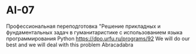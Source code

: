 # AI-07
Профессиональная переподготовка "Решение прикладных и фундаментальных задач в гуманитаристике с использованием языка программирования Python https://dpo.urfu.ru/programs/92
We will do our best and we will deal with this problem
Abracadabra